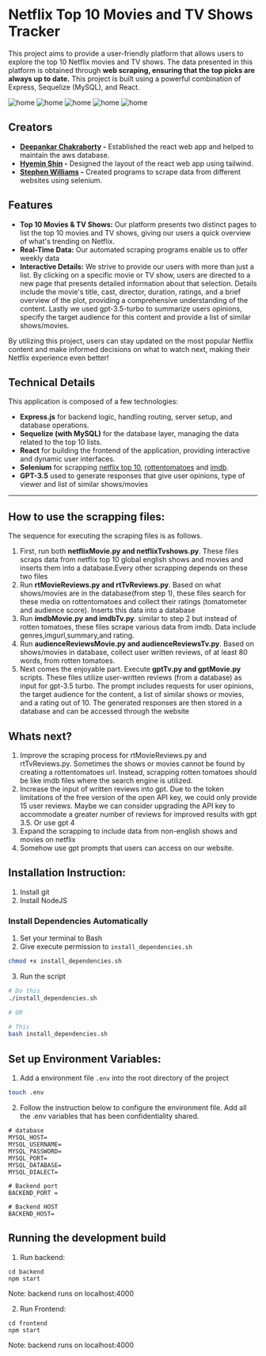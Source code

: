 # Netflix Top 10 Movies and TV Shows Tracker

This project aims to provide a user-friendly platform that allows users to explore the top 10 Netflix movies and TV shows. The data presented in this platform is obtained through **web scraping, ensuring that the top picks are always up to date.** This project is built using a powerful combination of Express, Sequelize (MySQL), and React.

![home](/images/image.png)
![home](/images/image2.png)
![home](/images/image3.png)
![home](/images/image6.png)
![home](/images/image9.png)

## Creators
* **[Deepankar Chakraborty](https://www.linkedin.com/in/deepankar-chakraborty-327691101/) -** Established the react web app and helped to maintain the aws database.
* **[Hyemin Shin](https://www.linkedin.com/in/hyemin-shin/) -** Designed the layout of the react web app using tailwind.
* **[Stephen Williams](https://www.linkedin.com/in/stephen-williams-7843271a3/) -** Created programs to scrape data from different websites using selenium.
## Features
* **Top 10 Movies & TV Shows:** Our platform presents two distinct pages to list the top 10 movies and TV shows, giving our users a quick overview of what's trending on Netflix.
* **Real-Time Data:** Our automated scraping programs enable us to offer weekly data
* **Interactive Details:** We strive to provide our users with more than just a list. By clicking on a specific movie or TV show, users are directed to a new page that presents detailed information about that selection. Details include the movie's title, cast, director, duration, ratings, and a brief overview of the plot, providing a comprehensive understanding of the content. Lastly we used gpt-3.5-turbo to summarize users opinions, specify the target audience for this content and provide a list of similar shows/movies.

By utilizing this project, users can stay updated on the most popular Netflix content and make informed decisions on what to watch next, making their Netflix experience even better!

## Technical Details
This application is composed of a few technologies:

* **Express.js** for backend logic, handling routing, server setup, and database operations.
* **Sequelize (with MySQL)** for the database layer, managing the data related to the top 10 lists.
* **React** for building the frontend of the application, providing interactive and dynamic user interfaces.
* **Selenium** for scrapping [netflix top 10](https://top10.netflix.com/films), [rottentomatoes](https://www.rottentomatoes.com/) and [imdb](https://www.imdb.com/).
* **GPT-3.5** used to generate responses that give user opinions, type of viewer and list of similar shows/movies
<hr> 

## How to use the scrapping files:
The sequence for executing the scraping files is as follows.
1. First, run both **netflixMovie.py and netflixTvshows.py**. These files scraps data from netflix top 10 global english shows and movies and inserts them into a database.Every other scrapping depends on these two files
2. Run **rtMovieReviews.py and rtTvReviews.py**. Based on what shows/movies are in the database(from step 1), these files search for these media on rottentomatoes and collect their ratings (tomatometer and audience score). Inserts this data into a database
3. Run **imdbMovie.py and imdbTv.py**. similar to step 2 but instead of rotten tomatoes, these files scrape various data from imdb. Data include genres,imgurl,summary,and rating.
4. Run **audienceReviewsMovie.py and audienceReviewsTv.py**. Based on shows/movies in database, collect user written reviews, of at least 80 words, from rotten tomatoes.
5. Next comes the enjoyable part. Execute **gptTv.py and gptMovie.py** scripts. These files utilize user-written reviews (from a database) as input for gpt-3.5 turbo. The prompt includes requests for user opinions, the target audience for the content, a list of similar shows or movies, and a rating out of 10. The generated responses are then stored in a database and can be accessed through the website
## Whats next?
1. Improve the scraping process for rtMovieReviews.py and rtTvReviews.py. Sometimes the shows or movies cannot be found by creating a rottentomatoes url. Instead, scrapping rotten tomatoes should be like imdb files where the search engine is utilized.
2. Increase the input of written reviews into gpt. Due to the token limitations of the free version of the open API key, we could only provide 15 user reviews. Maybe we can consider upgrading the API key to accommodate a greater number of reviews for improved results with gpt 3.5. Or use gpt 4
3. Expand the scrapping to include data from non-english shows and movies on netflix
4. Somehow use gpt prompts that users can access on our website.
## Installation Instruction: 
1. Install git
2. Install NodeJS

### Install Dependencies Automatically
1. Set your terminal to Bash
2. Give execute permission to `install_dependencies.sh`
```bash
chmod +x install_dependencies.sh
```
3. Run the script
```bash
# Do this
./install_dependencies.sh

# OR

# This
bash install_dependencies.sh
```

## Set up Environment Variables: 
1. Add a environment file `.env` into the root directory of the project
```bash
touch .env
```
2. Follow the instruction below to configure the environment file. Add all the .env variables that has been confidentiality shared.
```
# database
MYSQL_HOST=
MYSQL_USERNAME=
MYSQL_PASSWORD=
MYSQL_PORT=
MYSQL_DATABASE=
MYSQL_DIALECT=

# Backend port
BACKEND_PORT = 

# Backend HOST
BACKEND_HOST=
```
##  Running the development build
1. Run backend:
```
cd backend
npm start
```
Note: backend runs on localhost:4000

2. Run Frontend:
```
cd frontend
npm start
```
Note: backend runs on localhost:4000

